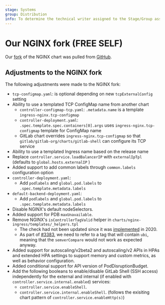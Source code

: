 ```yaml
---
stage: Systems
group: Distribution
info: To determine the technical writer assigned to the Stage/Group associated with this page, see https://about.gitlab.com/handbook/product/ux/technical-writing/#assignments
---
```


# Our NGINX fork **(FREE SELF)**

Our [fork](https://gitlab.com/gitlab-org/charts/gitlab/tree/master/charts/nginx-ingress) of the NGINX chart was pulled from [GitHub](https://github.com/kubernetes/ingress-nginx).

## Adjustments to the NGINX fork

The following adjustments were made to the NGINX fork:

- `tcp-configmap.yaml`: is optional depending on new `tcpExternalConfig` setting
- Ability to use a templated TCP ConfigMap name from another chart
  - `controller-configmap-tcp.yaml`: `.metadata.name` is a template `ingress-nginx.tcp-configmap`
  - `controller-deployment.yaml`: `.spec.template.spec.containers[0].args` uses `ingress-nginx.tcp-configmap` template for ConfigMap name
  - GitLab chart overrides `ingress-nginx.tcp-configmap` so that `gitlab/gitlab-org/charts/gitlab-shell` can configure its TCP service
- Ability to use a templated Ingress name based on the release name
- Replace `controller.service.loadBalancerIP` with `externalIpTpl` (defaults to `global.hosts.externalIP` )
- Added support to add common labels through `common.labels` configuration option
- `controller-deployment.yaml`:
  - Add `podlabels` and `global.pod.labels` to `.spec.template.metadata.labels`
- `default-backend-deployment.yaml`:
  - Add `podlabels` and `global.pod.labels` to `.spec.template.metadata.labels`
- Disable NGINX's default nodeSelectors.
- Added support for PDB `maxUnavailable`.
- Remove NGINX's `isControllerTagValid` helper in `charts/nginx-ingress/templates/_helpers.tpl`
  - The check had not been updated since it was [implemented](https://github.com/kubernetes/ingress-nginx/pull/5252) in 2020.
  - As part of [#3383](https://gitlab.com/gitlab-org/charts/gitlab/-/issues/3383), we need to refer to a tag that will contain `ubi`,
    meaning that the `semverCompare` would not work as expected anyway.
- Added support for autoscaling/v2beta2 and autoscaling/v2 APIs in HPAs and
  extended HPA settings to support memory and custom metrics, as well as
  behavior configuration.
- Added conditional support for API version of PodDisruptionBudget.
- Add the following booleans to enable/disable GitLab Shell (SSH access) independently for the external and internal (if enabled with `controller.service.internal.enabled`) services:
  - `controller.service.enableShell`.
  - `controller.service.internal.enableShell`.
  (follows the exisiting chart pattern of `controller.service.enableHttp(s)`)
